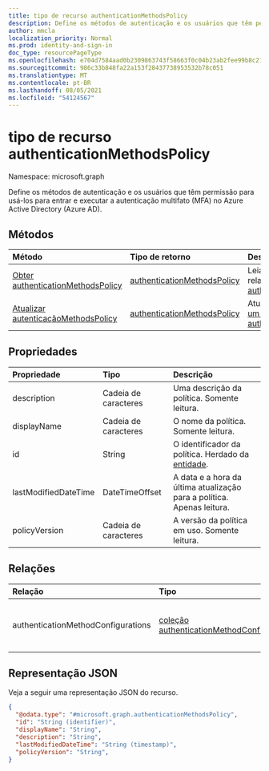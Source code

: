```yaml
---
title: tipo de recurso authenticationMethodsPolicy
description: Define os métodos de autenticação e os usuários que têm permissão para usá-los para entrar e executar a autenticação multifato (MFA).
author: mmcla
localization_priority: Normal
ms.prod: identity-and-sign-in
doc_type: resourcePageType
ms.openlocfilehash: e704d7584aad0b2309863743f58663f0c04b23ab2fee99b8c21f7e9e2b210bad
ms.sourcegitcommit: 986c33b848fa22a153f28437738953532b78c051
ms.translationtype: MT
ms.contentlocale: pt-BR
ms.lasthandoff: 08/05/2021
ms.locfileid: "54124567"
---
```

# <a name="authenticationmethodspolicy-resource-type"></a>tipo de recurso authenticationMethodsPolicy

Namespace: microsoft.graph

Define os métodos de autenticação e os usuários que têm permissão para usá-los para entrar e executar a autenticação multifato (MFA) no Azure Active Directory (Azure AD).

## <a name="methods"></a>Métodos
|Método|Tipo de retorno|Descrição|
|:---|:---|:---|
|[Obter authenticationMethodsPolicy](../api/authenticationmethodspolicy-get.md)|[authenticationMethodsPolicy](../resources/authenticationmethodspolicy.md)|Leia as propriedades e as relações de um [objeto authenticationMethodsPolicy.](../resources/authenticationmethodspolicy.md)|
|[Atualizar autenticaçãoMethodsPolicy](../api/authenticationmethodspolicy-update.md)|[authenticationMethodsPolicy](../resources/authenticationmethodspolicy.md)|Atualize as propriedades de [um objeto authenticationMethodsPolicy.](../resources/authenticationmethodspolicy.md)|

## <a name="properties"></a>Propriedades
|Propriedade|Tipo|Descrição|
|:---|:---|:---|
|description|Cadeia de caracteres|Uma descrição da política. Somente leitura.|
|displayName|Cadeia de caracteres|O nome da política. Somente leitura.|
|id|String|O identificador da política. Herdado da [entidade](../resources/entity.md).|
|lastModifiedDateTime|DateTimeOffset|A data e a hora da última atualização para a política. Apenas leitura.|
|policyVersion|Cadeia de caracteres|A versão da política em uso. Somente leitura.|

## <a name="relationships"></a>Relações
|Relação|Tipo|Descrição|
|:---|:---|:---|
|authenticationMethodConfigurations|[coleção authenticationMethodConfiguration](../resources/authenticationmethodconfiguration.md)|Representa as configurações de cada método de autenticação.|

## <a name="json-representation"></a>Representação JSON
Veja a seguir uma representação JSON do recurso.
<!-- {
  "blockType": "resource",
  "keyProperty": "id",
  "@odata.type": "microsoft.graph.authenticationMethodsPolicy",
  "baseType": "microsoft.graph.entity",
  "openType": false
}
-->
``` json
{
  "@odata.type": "#microsoft.graph.authenticationMethodsPolicy",
  "id": "String (identifier)",
  "displayName": "String",
  "description": "String",
  "lastModifiedDateTime": "String (timestamp)",
  "policyVersion": "String",
}
```
